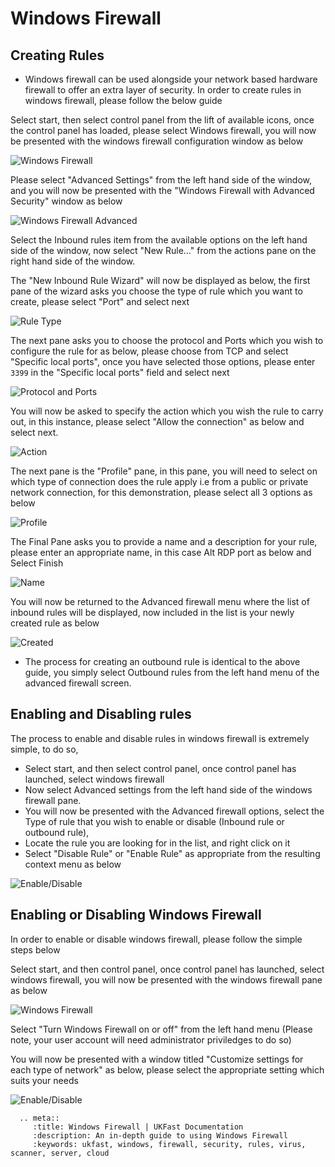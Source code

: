 # Windows Firewall


## Creating Rules

* Windows firewall can be used alongside your network based hardware firewall to offer an extra layer of security. In order to create rules in windows firewall, please follow the below guide


Select start, then select control panel from the lift of available icons, once the control panel has loaded, please select Windows firewall, you will now be presented with the windows firewall configuration window as below


![Windows Firewall](files/firewall/firewallbasic.png)

Please select "Advanced Settings" from the left hand side of the window, and you will now be presented with the "Windows Firewall with Advanced Security" window as below

![Windows Firewall Advanced](files/firewall/firewalladvanced.png)

Select the Inbound rules item from the available options on the left hand side of the window, now select "New Rule..." from the actions pane on the right hand side of the window.

The "New Inbound Rule Wizard" will now be displayed as below, the first pane of the wizard asks you choose the type of rule which you want to create, please select "Port" and select next

![Rule Type](files/firewall/in1.PNG)

The next pane asks you to choose the protocol and Ports which you wish to configure the rule for as below, please choose from TCP and select "Specific local ports", once you have selected those options, please enter `3399` in the "Specific local ports" field and select next

![Protocol and Ports](files/firewall/in3.PNG)

You will now be asked to specify the action which you wish the rule to carry out, in this instance, please select "Allow the connection" as below and select next.

![Action](files/firewall/in4.PNG)

The next pane is the "Profile" pane, in this pane, you will need to select on which type of connection does the rule apply i.e from a public or private network connection, for this demonstration, please select all 3 options as below

![Profile](files/firewall/in5.PNG)

The Final Pane asks you to provide a name and a description for your rule, please enter an appropriate name, in this case Alt RDP port as below and Select Finish

![Name](files/firewall/in6.PNG)

You will now be returned to the Advanced firewall menu where the list of inbound rules will be displayed, now included in the list is your newly created rule as below

![Created](files/firewall/newinrule.PNG)


* The process for creating an outbound rule is identical to the above guide, you simply select Outbound rules from the left hand menu of the advanced firewall screen.

## Enabling and Disabling rules

The process to enable and disable rules in windows firewall is extremely simple, to do so, 

* Select start, and then select control panel, once control panel has launched, select windows firewall
* Now select Advanced settings from the left hand side of the windows firewall pane.
* You will now be presented with the Advanced firewall options, select the Type of rule that you wish to enable or disable (Inbound rule or outbound rule), 
* Locate the rule you are looking for in the list, and right click on it
* Select "Disable Rule" or "Enable Rule" as appropriate from the resulting context menu as below

![Enable/Disable](files/firewall/enabledisable.PNG)

## Enabling or Disabling Windows Firewall

In order to enable or disable windows firewall, please follow the simple steps below

 Select start, and then control panel, once control panel has launched, select windows firewall, you will now be presented with the windows firewall pane as below
 
![Windows Firewall](files/firewall/firewallbasic.png)

Select "Turn Windows Firewall on or off" from the left hand menu (Please note, your user account will need administrator priviledges to do so)

You will now be presented with a window titled "Customize settings for each type of network" as below, please select the appropriate setting which suits your needs

![Enable/Disable](files/firewall/firewallenabledisable.PNG)

```eval_rst
  .. meta::
     :title: Windows Firewall | UKFast Documentation
     :description: An in-depth guide to using Windows Firewall
     :keywords: ukfast, windows, firewall, security, rules, virus, scanner, server, cloud
